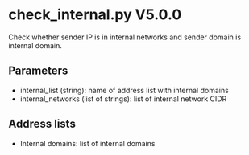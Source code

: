 check_internal.py V5.0.0
========================

Check whether sender IP is in internal networks and sender domain is internal domain.

## Parameters
* internal_list (string): name of address list with internal domains
* internal_networks (list of strings): list of internal network CIDR

## Address lists
* Internal domains: list of internal domains
